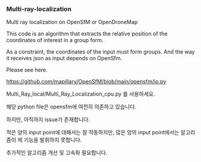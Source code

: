 ### Multi-ray-localization

Multi ray localization on OpenSfM or OpenDroneMap

This code is an algorithm that extracts the relative position of the coordinates of interest in a group form.

As a constraint, the coordinates of the input must form groups. And the way it receives json as input depends on OpenSfm.

Please see here.

https://github.com/mapillary/OpenSfM/blob/main/opensfm/io.py


Multi_Ray_local/Multi_Ray_Localization_cpu.py 를 사용하세요.

해당 python file은 opensfm에 여전히 의존하고 있습니다. 

하지만, 아직까지 issue가 존재합니다.

적은 양의 input point에 대해서는 잘 작동하지만, 많은 양의 input point에서는 알고리즘이 제 기능을 발휘하지 못합니다.

추가적인 알고리즘 개선 및 고속화 필요합니다.
